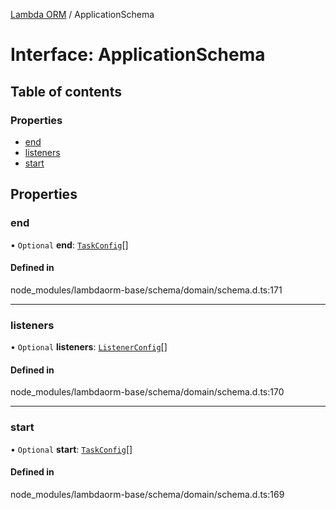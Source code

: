 [Lambda ORM](../README.md) / ApplicationSchema

# Interface: ApplicationSchema

## Table of contents

### Properties

- [end](ApplicationSchema.md#end)
- [listeners](ApplicationSchema.md#listeners)
- [start](ApplicationSchema.md#start)

## Properties

### end

• `Optional` **end**: [`TaskConfig`](TaskConfig.md)[]

#### Defined in

node_modules/lambdaorm-base/schema/domain/schema.d.ts:171

___

### listeners

• `Optional` **listeners**: [`ListenerConfig`](ListenerConfig.md)[]

#### Defined in

node_modules/lambdaorm-base/schema/domain/schema.d.ts:170

___

### start

• `Optional` **start**: [`TaskConfig`](TaskConfig.md)[]

#### Defined in

node_modules/lambdaorm-base/schema/domain/schema.d.ts:169
